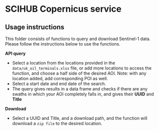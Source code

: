 # SCIHUB Copernicus service

## Usage instructions
This folder consists of functions to query and download Sentinel-1 data. Please follow the instructions below to use the functions.

**API query**
* Select a location from the locations provided in the `data/uk_oil_terminals.xlsx` file, or add more locations to access the function, and choose a half side of the desired AOI. Note: with any location added, add corresponding POI as well.
* Select a start date and end date of the search.
* The query gives results in a data frame and checks if there are any swaths in which your AOI completely falls in, and gives their **UUID** and **Title**

**Download**
* Select a UUID and Title, and a download path, and the function will download a `zip file` to the desired location.
